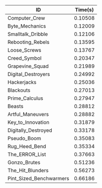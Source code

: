 |ID|Time(s)|
|-|-|
|Computer_Crew|0.10508|
|Byte_Mechanics|0.12009|
|Smalltalk_Dribble|0.12106|
|Rebooting_Rebels|0.13595|
|Loose_Screws|0.13767|
|Creed_Symbol|0.20347|
|Grapevine_Squad|0.21989|
|Digital_Destroyers|0.24992|
|Hackerjacks|0.25036|
|Blackouts|0.27013|
|Prime_Calculus|0.27947|
|Beasts|0.28812|
|Artful_Maneuvers|0.28882|
|Key_to_Innovation|0.31879|
|Digitally_Destroyed|0.33178|
|Pseudo_Boom|0.35083|
|Rug_Heed_Bend|0.35334|
|The_ERROR_List|0.37663|
|Gonzo_Brutes|0.51236|
|The_Hit_Blunders|0.56273|
|Pint_Sized_Benchwarmers|0.66186|
